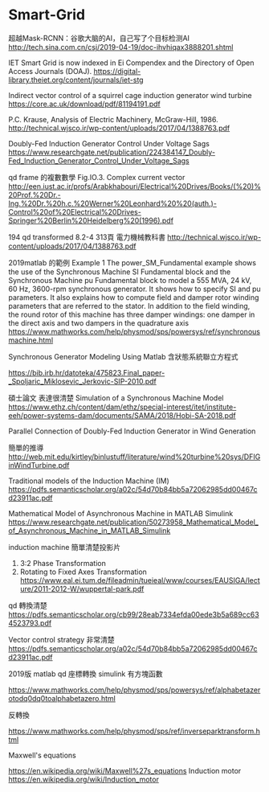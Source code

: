 # Smart-Grid
超越Mask-RCNN：谷歌大脑的AI，自己写了个目标检测AI
http://tech.sina.com.cn/csj/2019-04-19/doc-ihvhiqax3888201.shtml

IET Smart Grid is now indexed in Ei Compendex and the Directory of Open Access Journals (DOAJ).                                                                           https://digital-library.theiet.org/content/journals/iet-stg


Indirect vector control of a squirrel cage induction generator
wind turbine
https://core.ac.uk/download/pdf/81194191.pdf


P.C. Krause, Analysis of Electric Machinery, McGraw-Hill, 1986.
http://technical.wjsco.ir/wp-content/uploads/2017/04/1388763.pdf

Doubly-Fed Induction Generator Control Under Voltage Sags
https://www.researchgate.net/publication/224384147_Doubly-Fed_Induction_Generator_Control_Under_Voltage_Sags


qd frame 的複數數學
Fig.IO.3. Complex current vector http://een.iust.ac.ir/profs/Arabkhabouri/Electrical%20Drives/Books/(%20)%20Prof.%20Dr.-Ing.%20Dr.%20h.c.%20Werner%20Leonhard%20%20(auth.)-Control%20of%20Electrical%20Drives-Springer%20Berlin%20Heidelberg%20(1996).pdf

194  qd transformed 
8.2-4 313頁
電力機械教科書
http://technical.wjsco.ir/wp-content/uploads/2017/04/1388763.pdf

2019matlab 的範例       Example 1
The power_SM_Fundamental example shows the use of the Synchronous Machine SI Fundamental block and the Synchronous Machine pu Fundamental block to model a 555 MVA, 24 kV, 60 Hz, 3600-rpm synchronous generator. It shows how to specify SI and pu parameters. It also explains how to compute field and damper rotor winding parameters that are referred to the stator. In addition to the field winding, the round rotor of this machine has three damper windings: one damper in the direct axis and two dampers in the quadrature axis                                                                                                                                       https://www.mathworks.com/help/physmod/sps/powersys/ref/synchronousmachine.html


Synchronous Generator Modeling Using Matlab
含狀態系統聯立方程式

https://bib.irb.hr/datoteka/475823.Final_paper-_Spoljaric_Miklosevic_Jerkovic-SIP-2010.pdf


碩士論文  表達很清楚  Simulation of a Synchronous Machine Model
https://www.ethz.ch/content/dam/ethz/special-interest/itet/institute-eeh/power-systems-dam/documents/SAMA/2018/Hobi-SA-2018.pdf

Parallel Connection of Doubly-Fed
Induction Generator in Wind Generation

簡單的推導                                                  http://web.mit.edu/kirtley/binlustuff/literature/wind%20turbine%20sys/DFIGinWindTurbine.pdf

Traditional models of the Induction Machine (IM) 
https://pdfs.semanticscholar.org/a02c/54d70b84bb5a72062985dd00467cd23911ac.pdf

Mathematical Model of Asynchronous Machine in MATLAB Simulink
https://www.researchgate.net/publication/50273958_Mathematical_Model_of_Asynchronous_Machine_in_MATLAB_Simulink

induction machine 簡單清楚投影片
1. 3:2 Phase Transformation
2. Rotating to Fixed Axes Transformation
https://www.eal.ei.tum.de/fileadmin/tueieal/www/courses/EAUSIGA/lecture/2011-2012-W/wuppertal-park.pdf

qd 轉換清楚
https://pdfs.semanticscholar.org/cb99/28eab7334efda00ede3b5a689cc634523793.pdf

Vector control strategy 非常清楚
https://pdfs.semanticscholar.org/a02c/54d70b84bb5a72062985dd00467cd23911ac.pdf

2019版 matlab qd 座標轉換 simulink 有方塊函數

https://www.mathworks.com/help/physmod/sps/powersys/ref/alphabetazerotodq0dq0toalphabetazero.html

反轉換

https://www.mathworks.com/help/physmod/sps/ref/inverseparktransform.html   

Maxwell's equations

https://en.wikipedia.org/wiki/Maxwell%27s_equations
Induction motor
https://en.wikipedia.org/wiki/Induction_motor
